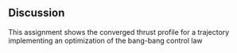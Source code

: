 Discussion
------------

This assignment shows the converged thrust profile for a trajectory 
implementing an optimization of the bang-bang control law
